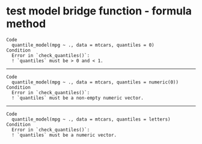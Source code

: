# test model bridge function - formula method

    Code
      quantile_model(mpg ~ ., data = mtcars, quantiles = 0)
    Condition
      Error in `check_quantiles()`:
      ! `quantiles` must be > 0 and < 1.

---

    Code
      quantile_model(mpg ~ ., data = mtcars, quantiles = numeric(0))
    Condition
      Error in `check_quantiles()`:
      ! `quantiles` must be a non-empty numeric vector.

---

    Code
      quantile_model(mpg ~ ., data = mtcars, quantiles = letters)
    Condition
      Error in `check_quantiles()`:
      ! `quantiles` must be a numeric vector.

